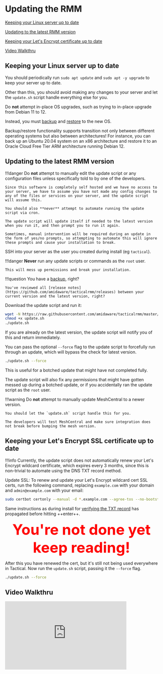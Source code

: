 # Updating the RMM

[Keeping your Linux server up to date](#keeping-your-linux-server-up-to-date)

[Updating to the latest RMM version](#updating-to-the-latest-rmm-version)

[Keeping your Let's Encrypt certificate up to date](#keeping-your-lets-encrypt-ssl-certificate-up-to-date)

[Video Walkthru](#video-walkthru)

## Keeping your Linux server up to date

You should periodically run `sudo apt update` and `sudo apt -y upgrade` to keep your server up to date.

Other than this, you should avoid making any changes to your server and let the `update.sh` script handle everything else for you.

Do **not** attempt in-place OS upgrades, such as trying to in-place upgrade from Debian 11 to 12. 

Instead, you must [backup](./backup.md) and [restore](./restore.md) to the new OS. 

Backup/restore functionality supports transition not only between different operating systems but also between architectures! For instance, you can back up an Ubuntu 20.04 system on an x86 architecture and restore it to an Oracle Cloud Free Tier ARM architecture running Debian 12.

## Updating to the latest RMM version

!!!danger
    Do __not__ attempt to manually edit the update script or any configuration files unless specifically told to by one of the developers.

    Since this software is completely self hosted and we have no access to your server, we have to assume you have not made any config changes to any of the files or services on your server, and the update script will assume this.

    You should also **never** attempt to automate running the update script via cron.

    The update script will update itself if needed to the latest version when you run it, and then prompt you to run it again.

    Sometimes, manual intervention will be required during an update in the form of yes/no prompts, so attempting to automate this will ignore these prompts and cause your installation to break.

SSH into your server as the user you created during install (eg `tactical`).

!!!danger
    __Never__ run any update scripts or commands as the `root` user.

    This will mess up permissions and break your installation.

!!!question
    You have a [backup](backup.md), right?

    You've reviewed all [release notes](https://github.com/amidaware/tacticalrmm/releases) between your current version and the latest version, right?


Download the update script and run it:

```bash
wget -N https://raw.githubusercontent.com/amidaware/tacticalrmm/master/update.sh
chmod +x update.sh
./update.sh
```

If you are already on the latest version, the update script will notify you of this and return immediately.

You can pass the optional `--force` flag to the update script to forcefully run through an update, which will bypass the check for latest version.

```bash
./update.sh --force
```

This is useful for a botched update that might have not completed fully.

The update script will also fix any permissions that might have gotten messed up during a botched update, or if you accidentally ran the update script as the `root` user.

!!!warning
    Do __not__ attempt to manually update MeshCentral to a newer version.

    You should let the `update.sh` script handle this for you.

    The developers will test MeshCentral and make sure integration does not break before bumping the mesh version.

## Keeping your Let's Encrypt SSL certificate up to date

!!!info
    Currently, the update script does not automatically renew your Let's Encrypt wildcard certificate, which expires every 3 months, since this is non-trivial to automate using the DNS TXT record method.

Update SSL: To renew and update your Let's Encrypt wildcard cert SSL certs, run the following command, replacing `example.com` with your domain and `admin@example.com` with your email:

```bash
sudo certbot certonly --manual -d *.example.com --agree-tos --no-bootstrap --preferred-challenges dns -m admin@example.com --no-eff-email
```

Same instructions as during install for [verifying the TXT record](install_server.md#step-6-deploy-the-txt-record-in-your-dns-manager-for-lets-encrypt-wildcard-certs) has propagated before hitting ++enter++.

<font color="red" size="20"><p style="text-align:center">**You're not done yet keep reading!**</p></font>

After this you have renewed the cert, but it's still not being used everywhere in Tactical. Now run the `update.sh` script, passing it the `--force` flag.

```bash
./update.sh --force
```

## Video Walkthru

<div class="video-wrapper">
  <iframe width="400" height="225" src="https://www.youtube.com/embed/ElUfQgesYs0" frameborder="0" allowfullscreen></iframe>
</div>
